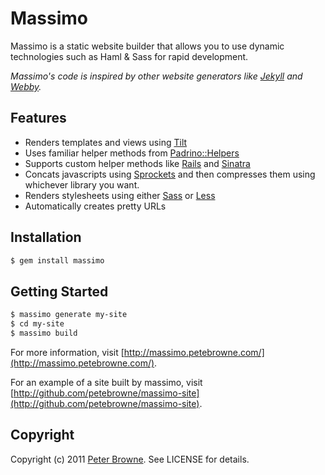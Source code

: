 Massimo
=======

Massimo is a static website builder that allows you to use dynamic technologies such as Haml & Sass for rapid development.

*Massimo's code is inspired by other website generators like [Jekyll](http://github.com/mojombo/jekyll) and [Webby](http://webby.rubyforge.org/).*

Features
--------

* Renders templates and views using [Tilt](http://github.com/rtomayko/tilt)
* Uses familiar helper methods from [Padrino::Helpers](http://github.com/padrino/padrino-framework)
* Supports custom helper methods like [Rails](http://rubyonrails.org/) and [Sinatra](http://www.sinatrarb.com/)
* Concats javascripts using [Sprockets](http://getsprockets.org/)
  and then compresses them using whichever library you want.
* Renders stylesheets using either [Sass](http://sass-lang.com/) or [Less](http://lesscss.org/)
* Automatically creates pretty URLs

Installation
-----------

``` bash
$ gem install massimo
```

Getting Started
---------------
    
``` bash
$ massimo generate my-site
$ cd my-site
$ massimo build
```
    
For more information, visit [http://massimo.petebrowne.com/](http://massimo.petebrowne.com/).

For an example of a site built by massimo, visit [http://github.com/petebrowne/massimo-site](http://github.com/petebrowne/massimo-site).

Copyright
---------

Copyright (c) 2011 [Peter Browne](http://petebrowne.com). See LICENSE for details.
